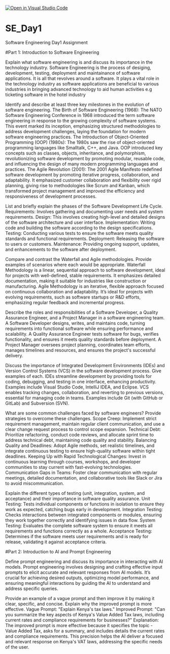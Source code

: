 [![Open in Visual Studio Code](https://classroom.github.com/assets/open-in-vscode-2e0aaae1b6195c2367325f4f02e2d04e9abb55f0b24a779b69b11b9e10269abc.svg)](https://classroom.github.com/online_ide?assignment_repo_id=15534715&assignment_repo_type=AssignmentRepo)
# SE_Day1
Software Engineering Day1 Assignment

#Part 1: Introduction to Software Engineering

Explain what software engineering is and discuss its importance in the technology industry.
Software Engineering is the process of desiging, development, testing, deployment and maintainance of software applications. It is all that revolves around a software. It plays a vital role in the technology industry as software applications are beneficial to various industries in bringing advanced technology to aid human activities e.g ticketing software in the hotel industry

Identify and describe at least three key milestones in the evolution of software engineering.
The Birth of Software Engineering (1968): The NATO Software Engineering Conference in 1968 introduced the term software engineering in response to the growing complexity of software systems. This event marked its inception, emphasizing structured methodologies to address development challenges, laying the foundation for modern software engineering practices.
The Introduction of Object-Oriented Programming (OOP) (1980s): The 1980s saw the rise of object-oriented programming languages like Smalltalk, C++, and Java. OOP introduced key concepts such as classes, objects, inheritance, and polymorphism, revolutionizing software development by promoting modular, reusable code, and influencing the design of many modern programming languages and practices.
The Agile Revolution (2001): The 2001 Agile Manifesto redefined software development by promoting iterative progress, collaboration, and adaptability. It emphasized customer collaboration and flexibility over rigid planning, giving rise to methodologies like Scrum and Kanban, which transformed project management and improved the efficiency and responsiveness of development processes.

List and briefly explain the phases of the Software Development Life Cycle.
Requirements: Involves gathering and documenting user needs and system requirements.
Design: This involves creating high-level and detailed designs of the software architecture and user interface.
Implementation: Writing code and building the software according to the design specifications.
Testing: Conducting various tests to ensure the software meets quality standards and functional requirements.
Deployment: Releasing the software to users or customers.
Maintenance: Providing ongoing support, updates, and enhancements to the software after deployment.


Compare and contrast the Waterfall and Agile methodologies. Provide examples of scenarios where each would be appropriate.
Waterfall Methodology is a linear, sequential approach to software development, ideal for projects with well-defined, stable requirements. It emphasizes detailed documentation, making it suitable for industries like construction or manufacturing.
Agile Methodology is an iterative, flexible approach focused on continuous collaboration and adaptability. It’s ideal for projects with evolving requirements, such as software startups or R&D efforts, emphasizing regular feedback and incremental progress.

Describe the roles and responsibilities of a Software Developer, a Quality Assurance Engineer, and a Project Manager in a software engineering team.
A Software Developer designs, writes, and maintains code, turning requirements into functional software while ensuring performance and scalability.
A Quality Assurance Engineer tests software for bugs, verifies functionality, and ensures it meets quality standards before deployment.
A Project Manager oversees project planning, coordinates team efforts, manages timelines and resources, and ensures the project's successful delivery.

Discuss the importance of Integrated Development Environments (IDEs) and Version Control Systems (VCS) in the software development process. Give examples of each.
IDEs streamline development by providing tools for coding, debugging, and testing in one interface, enhancing productivity. Examples include Visual Studio Code, IntelliJ IDEA, and Eclipse.
VCS enables tracking changes, collaboration, and reverting to previous versions, essential for managing code in teams. Examples include Git (with GitHub or GitLab) and Subversion (SVN).


What are some common challenges faced by software engineers? Provide strategies to overcome these challenges.
Scope Creep: Implement strict requirement management, maintain regular client communication, and use a clear change request process to control scope expansion.
Technical Debt: Prioritize refactoring, conduct code reviews, and allocate sprint time to address technical debt, maintaining code quality and stability.
Balancing Quality and Deadlines: Adopt Agile methods, set realistic timelines, and integrate continuous testing to ensure high-quality software within tight deadlines.
Keeping Up with Rapid Technological Changes: Invest in continuous learning through courses, workshops, and developer communities to stay current with fast-evolving technologies.
Communication Gaps in Teams: Foster clear communication with regular meetings, detailed documentation, and collaborative tools like Slack or Jira to avoid miscommunication.


Explain the different types of testing (unit, integration, system, and acceptance) and their importance in software quality assurance.
Unit Testing: Tests individual components or functions in isolation to ensure they work as expected, catching bugs early in development.
Integration Testing: Checks interactions between integrated components or modules, ensuring they work together correctly and identifying issues in data flow.
System Testing: Evaluates the complete software system to ensure it meets all requirements and functions correctly as a whole.
Acceptance Testing: Determines if the software meets user requirements and is ready for release, validating it against acceptance criteria.

#Part 2: Introduction to AI and Prompt Engineering


Define prompt engineering and discuss its importance in interacting with AI models.
Prompt engineering involves designing and crafting effective input prompts to elicit accurate and relevant responses from AI models. It’s crucial for achieving desired outputs, optimizing model performance, and ensuring meaningful interactions by guiding the AI to understand and address specific queries.

Provide an example of a vague prompt and then improve it by making it clear, specific, and concise. Explain why the improved prompt is more effective.
Vague Prompt: "Explain Kenya's tax laws."
Improved Prompt: "Can you summarize the key aspects of Kenya's Value Added Tax laws, including current rates and compliance requirements for businesses?"
Explanation: The improved prompt is more effective because it specifies the topic - Value Added Tax, asks for a summary, and includes details the current rates and compliance requirements. This precision helps the AI deliver a focused and relevant response on Kenya's VAT laws, addressing the specific needs of the user.
